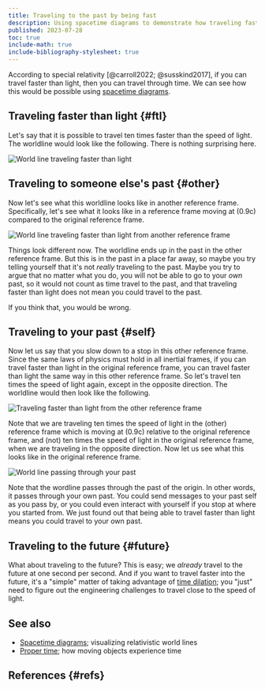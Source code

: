 ```yaml
---
title: Traveling to the past by being fast
description: Using spacetime diagrams to demonstrate how traveling faster than light would allow for time travel.
published: 2023-07-28
toc: true
include-math: true
include-bibliography-stylesheet: true
---
```


According to special relativity [@carroll2022; @susskind2017], if you can travel faster than light,
then you can travel through time.  We can see how this would be possible
using [spacetime diagrams](/article/physics/relativity/spacetime-diagrams).

## Traveling faster than light {#ftl}

Let's say that it is possible to travel ten times faster than the speed of light.
The worldline would look like the following.  There is nothing surprising here.

![World line traveling faster than light](/diagrams/article/relativity/superluminal/ftl.svg)

## Traveling to someone else's past {#other}

Now let's see what this worldline looks like in another reference frame.
Specifically, let's see what it looks like in a reference frame
moving at \(0.9c\) compared to the original reference frame.

![World line traveling faster than light from another reference frame](/diagrams/article/relativity/superluminal/ftl-other.svg)

Things look different now.  The worldline ends up in the past in the other reference frame.
But this is in the past in a place far away, so maybe you try telling yourself that
it's not _really_ traveling to the past.  Maybe you try to argue that no matter what you do,
you will not be able to go to your _own_ past, so it would not count as time travel to the past,
and that traveling faster than light does not mean you could travel to the past.

If you think that, you would be wrong.

## Traveling to your past {#self}

Now let us say that you slow down to a stop in this other reference frame.
Since the same laws of physics must hold in all inertial frames,
if you can travel faster than light in the original reference frame,
you can travel faster than light the same way in this other reference frame.
So let's travel ten times the speed of light again, except in the opposite direction.
The worldline would then look like the following.

![Traveling faster than light from the other reference frame](/diagrams/article/relativity/superluminal/ftl-again.svg)

Note that we are traveling ten times the speed of light in the \(other\) reference frame
which is moving at \(0.9c\) relative to the original reference frame,
and \(not\) ten times the speed of light in the original reference frame,
when we are traveling in the opposite direction.
Now let us see what this looks like in the original reference frame.

![World line passing through your past](/diagrams/article/relativity/superluminal/travel-past.svg)

Note that the wordline passes through the past of the origin.
In other words, it passes through your own past.
You could send messages to your past self as you pass by,
or you could even interact with yourself if you stop at where you started from.
We just found out that being able to travel faster than light means
you could travel to your own past.

## Traveling to the future {#future}

What about traveling to the future?
This is easy; we _already_ travel to the future at one second per second.
And if you want to travel faster into the future,
it's a "simple" matter of taking advantage
of [time dilation](/article/physics/relativity/spacetime-diagrams#time-dilation);
you "just" need to figure out the engineering challenges to travel close to the speed of light.

## See also

*   [Spacetime diagrams](/article/physics/relativity/spacetime-diagrams);
    visualizing relativistic world lines
*   [Proper time](/article/physics/relativity/proper-time/);
    how moving objects experience time

## References {#refs}
